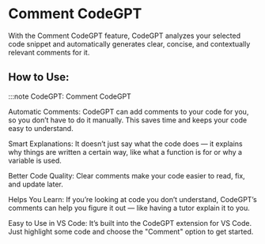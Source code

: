 
# Comment CodeGPT

With the Comment CodeGPT feature, CodeGPT analyzes your selected code snippet and automatically generates clear, concise, and contextually relevant comments for it.

## How to Use:
  
:::note CodeGPT: Comment CodeGPT

Automatic Comments:
CodeGPT can add comments to your code for you, so you don’t have to do it manually. This saves time and keeps your code easy to understand.

Smart Explanations:
It doesn’t just say what the code does — it explains why things are written a certain way, like what a function is for or why a variable is used.

Better Code Quality:
Clear comments make your code easier to read, fix, and update later.

Helps You Learn:
If you’re looking at code you don’t understand, CodeGPT’s comments can help you figure it out — like having a tutor explain it to you.

Easy to Use in VS Code:
It’s built into the CodeGPT extension for VS Code. Just highlight some code and choose the "Comment" option to get started.
